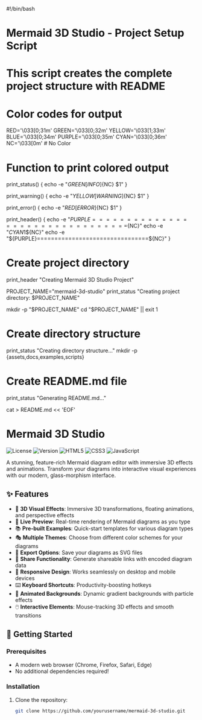 #!/bin/bash

# Mermaid 3D Studio - Project Setup Script
# This script creates the complete project structure with README

# Color codes for output
RED='\033[0;31m'
GREEN='\033[0;32m'
YELLOW='\033[1;33m'
BLUE='\033[0;34m'
PURPLE='\033[0;35m'
CYAN='\033[0;36m'
NC='\033[0m' # No Color

# Function to print colored output
print_status() {
    echo -e "${GREEN}[INFO]${NC} $1"
}

print_warning() {
    echo -e "${YELLOW}[WARNING]${NC} $1"
}

print_error() {
    echo -e "${RED}[ERROR]${NC} $1"
}

print_header() {
    echo -e "${PURPLE}================================${NC}"
    echo -e "${CYAN}$1${NC}"
    echo -e "${PURPLE}================================${NC}"
}

# Create project directory
print_header "Creating Mermaid 3D Studio Project"

PROJECT_NAME="mermaid-3d-studio"
print_status "Creating project directory: $PROJECT_NAME"

mkdir -p "$PROJECT_NAME"
cd "$PROJECT_NAME" || exit 1

# Create directory structure
print_status "Creating directory structure..."
mkdir -p {assets,docs,examples,scripts}

# Create README.md file
print_status "Generating README.md..."

cat > README.md << 'EOF'
# Mermaid 3D Studio

![License](https://img.shields.io/badge/license-MIT-blue.svg)
![Version](https://img.shields.io/badge/version-1.0.0-green.svg)
![HTML5](https://img.shields.io/badge/HTML5-E34F26?logo=html5&logoColor=white)
![CSS3](https://img.shields.io/badge/CSS3-1572B6?logo=css3&logoColor=white)
![JavaScript](https://img.shields.io/badge/JavaScript-F7DF1E?logo=javascript&logoColor=black)

A stunning, feature-rich Mermaid diagram editor with immersive 3D effects and animations. Transform your diagrams into interactive visual experiences with our modern, glass-morphism interface.

## ✨ Features

- 🎨 **3D Visual Effects**: Immersive 3D transformations, floating animations, and perspective effects
- 🔄 **Live Preview**: Real-time rendering of Mermaid diagrams as you type
- 📚 **Pre-built Examples**: Quick-start templates for various diagram types
- 🎭 **Multiple Themes**: Choose from different color schemes for your diagrams
- 💾 **Export Options**: Save your diagrams as SVG files
- 🔗 **Share Functionality**: Generate shareable links with encoded diagram data
- 📱 **Responsive Design**: Works seamlessly on desktop and mobile devices
- ⌨️ **Keyboard Shortcuts**: Productivity-boosting hotkeys
- 🌈 **Animated Backgrounds**: Dynamic gradient backgrounds with particle effects
- 🖱️ **Interactive Elements**: Mouse-tracking 3D effects and smooth transitions

## 🚀 Getting Started

### Prerequisites

- A modern web browser (Chrome, Firefox, Safari, Edge)
- No additional dependencies required!

### Installation

1. Clone the repository:
   ```bash
   git clone https://github.com/yourusername/mermaid-3d-studio.git
